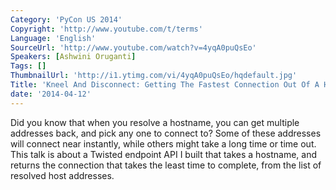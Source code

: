 ```yaml
---
Category: 'PyCon US 2014'
Copyright: 'http://www.youtube.com/t/terms'
Language: 'English'
SourceUrl: 'http://www.youtube.com/watch?v=4yqA0puQsEo'
Speakers: [Ashwini Oruganti]
Tags: []
ThumbnailUrl: 'http://i1.ytimg.com/vi/4yqA0puQsEo/hqdefault.jpg'
Title: 'Kneel And Disconnect: Getting The Fastest Connection Out Of A Hostname'
date: '2014-04-12'
---
```

Did you know that when you resolve a hostname, you can get multiple addresses back, and pick any one to connect to? Some of these addresses will connect near instantly, while others might take a long time or time out. This talk is about a Twisted endpoint API I built that takes a hostname, and returns the connection that takes the least time to complete, from the list of resolved host addresses.
